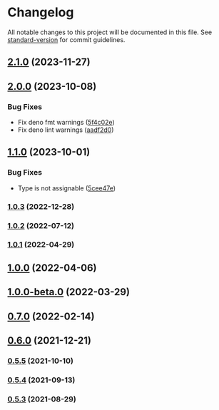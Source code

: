 # Changelog

All notable changes to this project will be documented in this file. See [standard-version](https://github.com/conventional-changelog/standard-version) for commit guidelines.

## [2.1.0](https://github.com/toshimaru/backlog-pr-link-action/compare/v2.0.0...v2.1.0) (2023-11-27)

## [2.0.0](https://github.com/toshimaru/backlog-pr-link-action/compare/v1.1.0...v2.0.0) (2023-10-08)


### Bug Fixes

* Fix deno fmt warnings ([5f4c02e](https://github.com/toshimaru/backlog-pr-link-action/commit/5f4c02e8db8bc64364d94c15856aed5a08d843cf))
* Fix deno lint warnings ([aadf2d0](https://github.com/toshimaru/backlog-pr-link-action/commit/aadf2d061d1d6f5d9a6974c4946b96313cb3ea6c))

## [1.1.0](https://github.com/toshimaru/backlog-pr-link-action/compare/v1.0.3...v1.1.0) (2023-10-01)


### Bug Fixes

* Type is not assignable ([5cee47e](https://github.com/toshimaru/backlog-pr-link-action/commit/5cee47e72ce7a5dc09e80e554bc7901b1d289c0a))

### [1.0.3](https://github.com/toshimaru/backlog-pr-link-action/compare/v1.0.2...v1.0.3) (2022-12-28)

### [1.0.2](https://github.com/toshimaru/backlog-pr-link-action/compare/v1.0.1...v1.0.2) (2022-07-12)

### [1.0.1](https://github.com/toshimaru/backlog-pr-link-action/compare/v0.11.1...v1.0.1) (2022-04-29)

## [1.0.0](https://github.com/toshimaru/backlog-pr-link-action/compare/v1.0.0-beta.0...v1.0.0) (2022-04-06)

## [1.0.0-beta.0](https://github.com/toshimaru/backlog-pr-link-action/compare/v0.7.0...v1.0.0-beta.0) (2022-03-29)

## [0.7.0](https://github.com/toshimaru/backlog-pr-link-action/compare/v0.6.0...v0.7.0) (2022-02-14)

## [0.6.0](https://github.com/toshimaru/backlog-pr-link-action/compare/v0.5.5...v0.6.0) (2021-12-21)

### [0.5.5](https://github.com/toshimaru/backlog-pr-link-action/compare/v0.5.4...v0.5.5) (2021-10-10)

### [0.5.4](https://github.com/toshimaru/backlog-pr-link-action/compare/v0.5.3...v0.5.4) (2021-09-13)

### [0.5.3](https://github.com/toshimaru/backlog-pr-link-action/compare/v0.5.2...v0.5.3) (2021-08-29)
